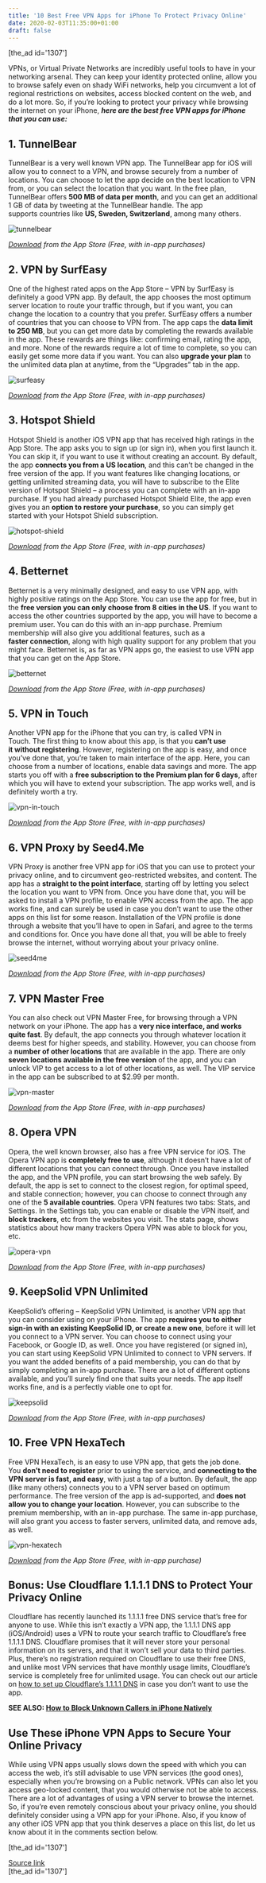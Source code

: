 ```yaml
---
title: '10 Best Free VPN Apps for iPhone To Protect Privacy Online'
date: 2020-02-03T11:35:00+01:00
draft: false
---
```


\[the\_ad id='1307'\]  
  

  

VPNs, or Virtual Private Networks are incredibly useful tools to have in your networking arsenal. They can keep your identity protected online, allow you to browse safely even on shady WiFi networks, help you circumvent a lot of regional restrictions on websites, access blocked content on the web, and do a lot more. So, if you’re looking to protect your privacy while browsing the internet on your iPhone, _**here are the best free VPN apps for iPhone that you can use:**_  

1\. TunnelBear
--------------

  

TunnelBear is a very well known VPN app. The TunnelBear app for iOS will allow you to connect to a VPN, and browse securely from a number of locations. You can choose to let the app decide on the best location to VPN from, or you can select the location that you want. In the free plan, TunnelBear offers **500 MB of data per month**, and you can get an additional 1 GB of data by tweeting at the TunnelBear handle. The app supports countries like **US, Sweden, Switzerland**, among many others.  

![tunnelbear](https://beebom.com/wp-content/uploads/2016/12/tunnelbear.jpeg)

_[Download](https://itunes.apple.com/us/app/tunnelbear-free-vpn-unlimited/id564842283?mt=8) from the App Store (Free, with in-app purchases)_  

2\. VPN by SurfEasy
-------------------

  

One of the highest rated apps on the App Store – VPN by SurfEasy is definitely a good VPN app. By default, the app chooses the most optimum server location to route your traffic through, but if you want, you can change the location to a country that you prefer. SurfEasy offers a number of countries that you can choose to VPN from. The app caps the **data limit to 250 MB**, but you can get more data by completing the rewards available in the app. These rewards are things like: confirming email, rating the app, and more. None of the rewards require a lot of time to complete, so you can easily get some more data if you want. You can also **upgrade your plan** to the unlimited data plan at anytime, from the “Upgrades” tab in the app.  

![surfeasy](https://beebom.com/wp-content/uploads/2016/12/surfeasy.jpeg)

_[Download](https://itunes.apple.com/us/app/vpn-by-surfeasy-free-vpn-proxy/id633495655?mt=8) from the App Store (Free, with in-app purchases)_  

3\. Hotspot Shield
------------------

  

Hotspot Shield is another iOS VPN app that has received high ratings in the App Store. The app asks you to sign up (or sign in), when you first launch it. You can skip it, if you want to use it without creating an account. By default, the app **connects you from a US location**, and this can’t be changed in the free version of the app. If you want features like changing locations, or getting unlimited streaming data, you will have to subscribe to the Elite version of Hotspot Shield – a process you can complete with an in-app purchase. If you had already purchased Hotspot Shield Elite, the app even gives you an **option to restore your purchase**, so you can simply get started with your Hotspot Shield subscription.  

![hotspot-shield](https://beebom.com/wp-content/uploads/2016/12/hotspot-shield.jpeg)

  
  

  

_[Download](https://itunes.apple.com/us/app/hotspot-shield-free-privacy/id443369807?mt=8) from the App Store (Free, with in-app purchases)_  

4\. Betternet
-------------

  

Betternet is a very minimally designed, and easy to use VPN app, with highly positive ratings on the App Store. You can use the app for free, but in the **free version you can only choose from 8 cities in the US**. If you want to access the other countries supported by the app, you will have to become a premium user. You can do this with an in-app purchase. Premium membership will also give you additional features, such as a **faster connection**, along with high quality support for any problem that you might face. Betternet is, as far as VPN apps go, the easiest to use VPN app that you can get on the App Store.  

![betternet](https://beebom.com/wp-content/uploads/2016/12/betternet.jpeg)

_[Download](https://itunes.apple.com/us/app/free-vpn-proxy-betternet-unlimited/id946659216?mt=8) from the App Store (Free, with in-app purchases)_  

5\. VPN in Touch
----------------

  

Another VPN app for the iPhone that you can try, is called VPN in Touch. The first thing to know about this app, is that you **can’t use it without registering**. However, registering on the app is easy, and once you’ve done that, you’re taken to main interface of the app. Here, you can choose from a number of locations, enable data savings and more. The app starts you off with a **free subscription to the Premium plan for 6 days**, after which you will have to extend your subscription. The app works well, and is definitely worth a try.  

![vpn-in-touch](https://beebom.com/wp-content/uploads/2016/12/vpn-in-touch.jpeg)

_[Download](https://itunes.apple.com/us/app/vpn-in-touch-free-vpn-proxy/id464241430?mt=8) from the App Store (Free, with in-app purchases)_  

6\. VPN Proxy by Seed4.Me
-------------------------

  

VPN Proxy is another free VPN app for iOS that you can use to protect your privacy online, and to circumvent geo-restricted websites, and content. The app has a **straight to the point interface**, starting off by letting you select the location you want to VPN from. Once you have done that, you will be asked to install a VPN profile, to enable VPN access from the app. The app works fine, and can surely be used in case you don’t want to use the other apps on this list for some reason. Installation of the VPN profile is done through a website that you’ll have to open in Safari, and agree to the terms and conditions for. Once you have done all that, you will be able to freely browse the internet, without worrying about your privacy online.  

![seed4me](https://beebom.com/wp-content/uploads/2016/12/seed4me.jpeg)

  
  

  

_[Download](https://itunes.apple.com/us/app/vpn-proxy-by-seed4.me-free/id860180339?mt=8) from the App Store (Free, with in-app purchases)_  

7\. VPN Master Free
-------------------

  

You can also check out VPN Master Free, for browsing through a VPN network on your iPhone. The app has a **very nice interface, and works quite fast**. By default, the app connects you through whatever location it deems best for higher speeds, and stability. However, you can choose from a **number of other locations** that are available in the app. There are only **seven locations available in the free version** of the app, and you can unlock VIP to get access to a lot of other locations, as well. The VIP service in the app can be subscribed to at $2.99 per month.  

![vpn-master](https://beebom.com/wp-content/uploads/2016/12/vpn-master.jpeg)

_[Download](https://itunes.apple.com/us/app/vpn-master-free-vpn-proxy/id1025707485?mt=8) from the App Store (Free, with in-app purchases)_  

8\. Opera VPN
-------------

  

Opera, the well known browser, also has a free VPN service for iOS. The Opera VPN app is **completely free to use**, although it doesn’t have a lot of different locations that you can connect through. Once you have installed the app, and the VPN profile, you can start browsing the web safely. By default, the app is set to connect to the closest region, for optimal speed, and stable connection; however, you can choose to connect through any one of the **5 available countries**. Opera VPN features two tabs: Stats, and Settings. In the Settings tab, you can enable or disable the VPN itself, and **block trackers**, etc from the websites you visit. The stats page, shows statistics about how many trackers Opera VPN was able to block for you, etc.  

![opera-vpn](https://beebom.com/wp-content/uploads/2016/12/opera-vpn.jpeg)

_[Download](https://itunes.apple.com/app/id1080756781?mt=8) from the App Store (Free, with in-app purchases)_  

9\. KeepSolid VPN Unlimited
---------------------------

  

KeepSolid’s offering – KeepSolid VPN Unlimited, is another VPN app that you can consider using on your iPhone. The app **requires you to either sign-in with an existing KeepSolid ID, or create a new one**, before it will let you connect to a VPN server. You can choose to connect using your Facebook, or Google ID, as well. Once you have registered (or signed in), you can start using KeepSolid VPN Unlimited to connect to VPN servers. If you want the added benefits of a paid membership, you can do that by simply completing an in-app purchase. There are a lot of different options available, and you’ll surely find one that suits your needs. The app itself works fine, and is a perfectly viable one to opt for.  

![keepsolid](https://beebom.com/wp-content/uploads/2016/12/keepsolid.jpeg)

  
  

  

_[Download](https://itunes.apple.com/us/app/vpn-unlimited-best-anonymous/id694633015?mt=8) from the App Store (Free, with in-app purchases)_  

10\. Free VPN HexaTech
----------------------

  

Free VPN HexaTech, is an easy to use VPN app, that gets the job done. You **don’t need to register** prior to using the service, and **connecting to the VPN server is fast, and easy**, with just a tap of a button. By default, the app (like many others) connects you to a VPN server based on optimum performance. The free version of the app is ad-supported, and **does not allow you to change your location**. However, you can subscribe to the premium membership, with an in-app purchase. The same in-app purchase, will also grant you access to faster servers, unlimited data, and remove ads, as well.  

![vpn-hexatech](https://beebom.com/wp-content/uploads/2016/12/vpn-hexatech.jpeg)

_[Download](https://itunes.apple.com/us/app/free-vpn-hexatech-unlimited/id1053874290?mt=8) from the App Store (Free, with in-app purchase)_  

Bonus: Use Cloudflare 1.1.1.1 DNS to Protect Your Privacy Online
----------------------------------------------------------------

  

Cloudflare has recently launched its 1.1.1.1 free DNS service that’s free for anyone to use. While this isn’t exactly a VPN app, the 1.1.1.1 DNS app (iOS/Android) uses a VPN to route your search traffic to Cloudflare’s free 1.1.1.1 DNS. Cloudflare promises that it will never store your personal information on its servers, and that it won’t sell your data to third parties. Plus, there’s no registration required on Cloudflare to use their free DNS, and unlike most VPN services that have monthly usage limits, Cloudflare’s service is completely free for unlimited usage. You can check out our article on [how to set up Cloudflare’s 1.1.1.1 DNS](https://beebom.com/use-cloudflare-dns-visit-blocked-websites/) in case you don’t want to use the app.  

**SEE ALSO: [How to Block Unknown Callers in iPhone Natively](https://beebom.com/how-block-unknown-callers-iphone-natively/)**  

Use These iPhone VPN Apps to Secure Your Online Privacy
-------------------------------------------------------

  

While using VPN apps usually slows down the speed with which you can access the web, it’s still advisable to use VPN services (the good ones), especially when you’re browsing on a Public network. VPNs can also let you access geo-locked content, that you would otherwise not be able to access. There are a lot of advantages of using a VPN server to browse the internet. So, if you’re even remotely conscious about your privacy online, you should definitely consider using a VPN app for your iPhone. Also, if you know of any other iOS VPN app that you think deserves a place on this list, do let us know about it in the comments section below.  

  
  
\[the\_ad id='1307'\]  
  
[Source link](https://beebom.com/best-free-vpn-apps-iphone/)  
\[the\_ad id='1307'\]